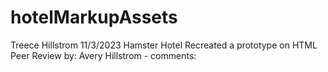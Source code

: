 # hotelMarkupAssets
Treece Hillstrom
11/3/2023
Hamster Hotel
Recreated a prototype on HTML
Peer Review by: Avery Hillstrom - comments: 
